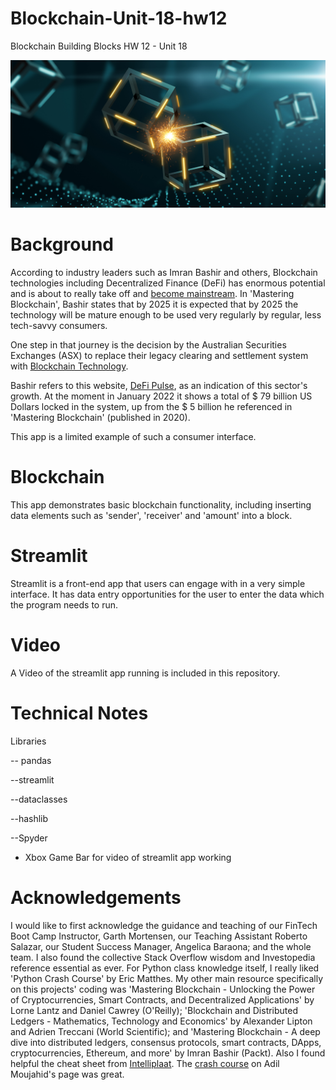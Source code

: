 # Blockchain-Unit-18-hw12
Blockchain Building Blocks HW 12 - Unit 18




![BlockChain](Images/application-image.png)

# Background

According to industry leaders such as Imran Bashir and others, Blockchain technologies including Decentralized Finance (DeFi) has enormous potential and is about to really take off and [become mainstream](https://www.investopedia.com/articles/investing/083115/blockchain-technology-revolutionize-traditional-banking.asp). In 'Mastering Blockchain', Bashir states that by 2025 it is expected that by 2025 the technology will be mature enough to be used very regularly by regular, less tech-savvy consumers. 

One step in that journey is the decision by the Australian Securities Exchanges (ASX) to replace their legacy clearing and settlement system with [Blockchain Technology](https://www.afr.com/chanticleer/asx-s-make-or-break-tech-project-20220121-p59q8c).

Bashir refers to this website, [DeFi Pulse](https://www.defipulse.com/), as an indication of this sector's growth. At the moment in January 2022 it shows a total of $ 79 billion US Dollars locked in the system, up from the $ 5 billion he referenced in 'Mastering Blockchain' (published in 2020). 

This app is a limited example of such a consumer interface.

# Blockchain

This app demonstrates basic blockchain functionality, including inserting data elements such as 'sender', 'receiver' and 'amount' into a block. 

# Streamlit

Streamlit is a front-end app that users can engage with in a very simple interface. It has data entry opportunities for the user to enter the data which the program needs to run. 

# Video

A Video of the streamlit app running is included in this repository.


# Technical Notes

Libraries

-- pandas

--streamlit

--dataclasses

--hashlib

--Spyder

- Xbox Game Bar for video of streamlit app working


# Acknowledgements

I would like to first acknowledge the guidance and teaching of our FinTech Boot Camp Instructor, Garth Mortensen, our Teaching Assistant Roberto Salazar, our Student Success Manager, Angelica Baraona; and the whole team. I also found the collective Stack Overflow wisdom and Investopedia reference essential as ever. For Python class knowledge itself, I really liked 'Python Crash Course' by Eric Matthes. My other main resource specifically on this projects' coding was 'Mastering Blockchain - Unlocking the Power of Cryptocurrencies, Smart Contracts, and Decentralized Applications' by Lorne Lantz and Daniel Cawrey (O'Reilly); 'Blockchain and Distributed Ledgers - Mathematics, Technology and Economics' by Alexander Lipton and Adrien Treccani (World Scientific); and 'Mastering Blockchain - A deep dive into distributed ledgers, consensus protocols, smart contracts, DApps, cryptocurrencies, Ethereum, and more' by Imran Bashir (Packt). Also I found helpful the cheat sheet from [Intelliplaat](https://intellipaat.com/blog/tutorial/blockchain-tutorial/blockchain-cheat-sheet/). The [crash course](http://adilmoujahid.com/posts/2018/03/intro-blockchain-bitcoin-python/) on Adil Moujahid's page was great.


